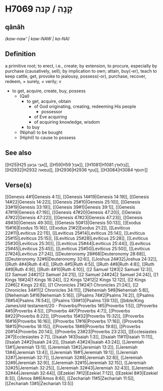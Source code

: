 # H7069 קָנָה / קנה

## qânâh

_(kaw-naw' | kaw-NAW | ka-NA)_

## Definition

a primitive root; to erect, i.e., create; by extension, to procure, especially by purchase (causatively, sell); by implication to own; attain, buy(-er), teach to keep cattle, get, provoke to jealousy, possess(-or), purchase, recover, redeem, × surely, × verily; v

- to get, acquire, create, buy, possess
  - (Qal)
    - to get, acquire, obtain
      - of God originating, creating, redeeming His people
        - possessor
      - of Eve acquiring
      - of acquiring knowledge, wisdom
    - to buy
  - (Niphal) to be bought
  - (Hiphil) to cause to possess

## See also

[[H25|H25 אבי גבעון]], [[H59|H59 אבל]], [[H1081|H1081 בלאדן]], [[H2932|H2932 טמאה]], [[H2936|H2936 טנף]], [[H3084|H3084 יהוסף]]

## Verse(s)

[[Genesis 4#1|Genesis 4:1]], [[Genesis 14#19|Genesis 14:19]], [[Genesis 14#22|Genesis 14:22]], [[Genesis 25#10|Genesis 25:10]], [[Genesis 33#19|Genesis 33:19]], [[Genesis 39#1|Genesis 39:1]], [[Genesis 47#19|Genesis 47:19]], [[Genesis 47#20|Genesis 47:20]], [[Genesis 47#22|Genesis 47:22]], [[Genesis 47#23|Genesis 47:23]], [[Genesis 49#30|Genesis 49:30]], [[Genesis 50#13|Genesis 50:13]], [[Exodus 15#16|Exodus 15:16]], [[Exodus 21#2|Exodus 21:2]], [[Leviticus 22#11|Leviticus 22:11]], [[Leviticus 25#14|Leviticus 25:14]], [[Leviticus 25#15|Leviticus 25:15]], [[Leviticus 25#28|Leviticus 25:28]], [[Leviticus 25#30|Leviticus 25:30]], [[Leviticus 25#44|Leviticus 25:44]], [[Leviticus 25#45|Leviticus 25:45]], [[Leviticus 25#50|Leviticus 25:50]], [[Leviticus 27#24|Leviticus 27:24]], [[Deuteronomy 28#68|Deuteronomy 28:68]], [[Deuteronomy 32#6|Deuteronomy 32:6]], [[Joshua 24#32|Joshua 24:32]], [[Ruth 4#4|Ruth 4:4]], [[Ruth 4#5|Ruth 4:5]], [[Ruth 4#8|Ruth 4:8]], [[Ruth 4#9|Ruth 4:9]], [[Ruth 4#10|Ruth 4:10]], [[2 Samuel 12#3|2 Samuel 12:3]], [[2 Samuel 24#21|2 Samuel 24:21]], [[2 Samuel 24#24|2 Samuel 24:24]], [[1 Kings 16#24|1 Kings 16:24]], [[2 Kings 12#12|2 Kings 12:12]], [[2 Kings 22#6|2 Kings 22:6]], [[1 Chronicles 21#24|1 Chronicles 21:24]], [[2 Chronicles 34#11|2 Chronicles 34:11]], [[Nehemiah 5#8|Nehemiah 5:8]], [[Nehemiah 5#16|Nehemiah 5:16]], [[Psalms 74#2|Psalms 74:2]], [[Psalms 78#54|Psalms 78:54]], [[Psalms 139#13|Psalms 139:13]], [[bible/King James/old testament/20 - Proverbs/Proverbs 1#5|Proverbs 1:5]], [[Proverbs 4#5|Proverbs 4:5]], [[Proverbs 4#7|Proverbs 4:7]], [[Proverbs 8#22|Proverbs 8:22]], [[Proverbs 15#32|Proverbs 15:32]], [[Proverbs 16#16|Proverbs 16:16]], [[Proverbs 17#16|Proverbs 17:16]], [[Proverbs 18#15|Proverbs 18:15]], [[Proverbs 19#8|Proverbs 19:8]], [[Proverbs 20#14|Proverbs 20:14]], [[Proverbs 23#23|Proverbs 23:23]], [[Ecclesiastes 2#7|Ecclesiastes 2:7]], [[Isaiah 1#3|Isaiah 1:3]], [[Isaiah 11#11|Isaiah 11:11]], [[Isaiah 24#2|Isaiah 24:2]], [[Isaiah 43#24|Isaiah 43:24]], [[Jeremiah 13#1|Jeremiah 13:1]], [[Jeremiah 13#2|Jeremiah 13:2]], [[Jeremiah 13#4|Jeremiah 13:4]], [[Jeremiah 19#1|Jeremiah 19:1]], [[Jeremiah 32#7|Jeremiah 32:7]], [[Jeremiah 32#8|Jeremiah 32:8]], [[Jeremiah 32#9|Jeremiah 32:9]], [[Jeremiah 32#15|Jeremiah 32:15]], [[Jeremiah 32#25|Jeremiah 32:25]], [[Jeremiah 32#43|Jeremiah 32:43]], [[Jeremiah 32#44|Jeremiah 32:44]], [[Ezekiel 7#12|Ezekiel 7:12]], [[Ezekiel 8#3|Ezekiel 8:3]], [[Amos 8#6|Amos 8:6]], [[Zechariah 11#5|Zechariah 11:5]], [[Zechariah 13#5|Zechariah 13:5]]